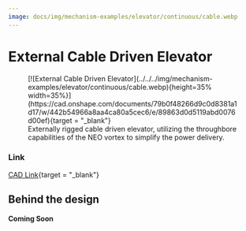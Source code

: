 ```yaml
---
image: docs/img/mechanism-examples/elevator/continuous/cable.webp
---
```


# External Cable Driven Elevator

<figure markdown="span">
[![External Cable Driven Elevator](../../../img/mechanism-examples/elevator/continuous/cable.webp){height=35% width=35%}](https://cad.onshape.com/documents/79b0f48266d9c0d8381a1d17/w/442b54966a8aa4ca80a5cec6/e/89863d0d5119abd0076d00ef){target = "_blank"}
<figcaption>Externally rigged cable driven elevator, utilizing the throughbore capabilities of the NEO vortex to simplify the power delivery.</figcaption>
</figure>

### Link

[CAD Link](https://cad.onshape.com/documents/79b0f48266d9c0d8381a1d17/w/442b54966a8aa4ca80a5cec6/e/89863d0d5119abd0076d00ef){target = "_blank"}

## Behind the design
**Coming Soon**

<br>